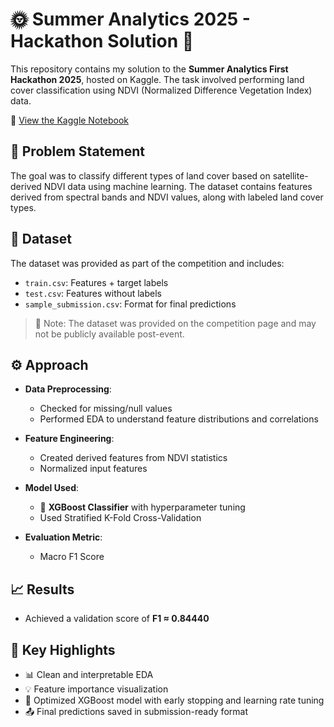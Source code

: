 # 🌞 Summer Analytics 2025 - Hackathon Solution 🚀

This repository contains my solution to the **Summer Analytics First Hackathon 2025**, hosted on Kaggle. The task involved performing land cover classification using NDVI (Normalized Difference Vegetation Index) data.

🔗 [View the Kaggle Notebook](https://www.kaggle.com/code/harshitstark/code-for-summer-analytics-first-hackathon/notebook)

## 📌 Problem Statement

The goal was to classify different types of land cover based on satellite-derived NDVI data using machine learning. The dataset contains features derived from spectral bands and NDVI values, along with labeled land cover types.

## 📂 Dataset

The dataset was provided as part of the competition and includes:

- `train.csv`: Features + target labels
- `test.csv`: Features without labels
- `sample_submission.csv`: Format for final predictions

> 📎 Note: The dataset was provided on the competition page and may not be publicly available post-event.

## ⚙️ Approach

- **Data Preprocessing**:
  - Checked for missing/null values
  - Performed EDA to understand feature distributions and correlations

- **Feature Engineering**:
  - Created derived features from NDVI statistics
  - Normalized input features

- **Model Used**:
  - 🎯 **XGBoost Classifier** with hyperparameter tuning
  - Used Stratified K-Fold Cross-Validation

- **Evaluation Metric**:
  - Macro F1 Score

## 📈 Results

- Achieved a validation score of **F1 ≈ 0.84440**

## 📌 Key Highlights

- 📊 Clean and interpretable EDA
- 💡 Feature importance visualization
- 🧠 Optimized XGBoost model with early stopping and learning rate tuning
- 📤 Final predictions saved in submission-ready format

